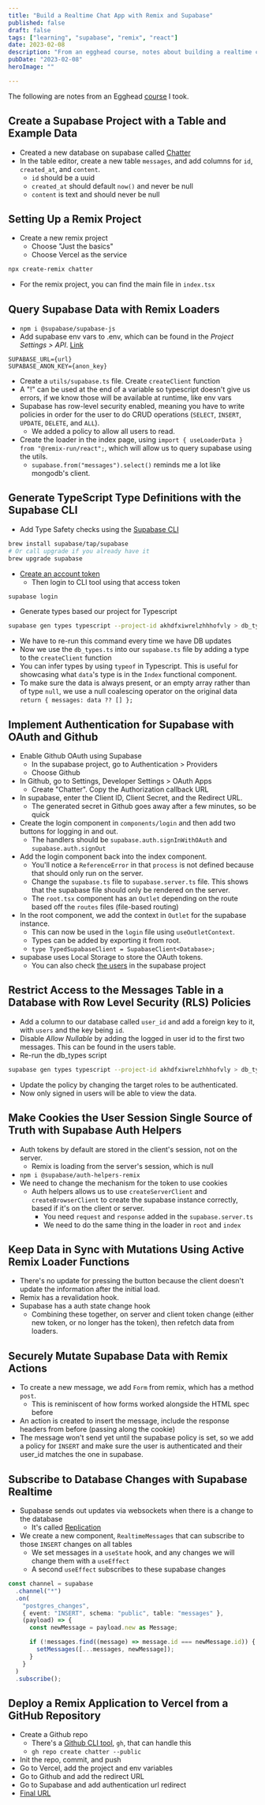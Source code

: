 ```yaml
---
title: "Build a Realtime Chat App with Remix and Supabase"
published: false
draft: false
tags: ["learning", "supabase", "remix", "react"]
date: 2023-02-08
description: "From an egghead course, notes about building a realtime chat app with remix and supabase"
pubDate: "2023-02-08"
heroImage: ""

---
```


The following are notes from an Egghead [course](https://egghead.io/courses/build-a-realtime-chat-app-with-remix-and-supabase-d36e2618?_cio_id=89fb05009d5c9e5c&utm_campaign=Round%202%20-%20Build%20a%20realtime%20chat%20app%20with%20Remix%20and%20Supabase&utm_content=Build%20a%20realtime%20chat%20app%20with%20Remix%20and%20Supabase&utm_medium=email_action&utm_source=customer.io) I took.

## Create a Supabase Project with a Table and Example Data

- Created a new database on supabase called [Chatter](https://app.supabase.com/project/akhdfxiwrelzhhhofvly)
- In the table editor, create a new table `messages`, and add columns for `id`, `created_at`, and `content`.
  - `id` should be a uuid
  - `created_at` should default `now()` and never be null
  - `content` is text and should never be null

## Setting Up a Remix Project

- Create a new remix project
  - Choose "Just the basics"
  - Choose Vercel as the service

```sh
npx create-remix chatter
```

- For the remix project, you can find the main file in `index.tsx`

## Query Supabase Data with Remix Loaders

- `npm i @supabase/supabase-js`
- Add supabase env vars to .env, which can be found in the _Project Settings > API_. [Link](https://app.supabase.com/project/akhdfxiwrelzhhhofvly/settings/api)

```
SUPABASE_URL={url}
SUPABASE_ANON_KEY={anon_key}
```

- Create a `utils/supabase.ts` file. Create `createClient` function
- A "!" can be used at the end of a variable so typescript doesn't give us errors, if we know those will be available at runtime, like env vars
- Supabase has row-level security enabled, meaning you have to write policies in order for the user to do CRUD operations (`SELECT`, `INSERT`, `UPDATE`, `DELETE`, and `ALL`).
  - We added a policy to allow all users to read.
- Create the loader in the index page, using `import { useLoaderData } from "@remix-run/react";`, which will allow us to query supabase using the utils.
  - `supabase.from("messages").select()` reminds me a lot like mongodb's client.

## Generate TypeScript Type Definitions with the Supabase CLI

- Add Type Safety checks using the [Supabase CLI](https://supabase.com/docs/guides/cli)

```sh
brew install supabase/tap/supabase
# Or call upgrade if you already have it
brew upgrade supabase
```

- [Create an account token](https://app.supabase.com/account/tokens)
  - Then login to CLI tool using that access token

```sh
supabase login
```

- Generate types based our project for Typescript

```sh
supabase gen types typescript --project-id akhdfxiwrelzhhhofvly > db_types.ts
```

- We have to re-run this command every time we have DB updates
- Now we use the `db_types.ts` into our `supabase.ts` file by adding a type to the `createClient` function
- You can infer types by using `typeof` in Typescript. This is useful for showcasing what `data`'s type is in the `Index` functional component.
- To make sure the data is always present, or an empty array rather than of type `null`, we use a null coalescing operator on the original data `return { messages: data ?? [] };`

## Implement Authentication for Supabase with OAuth and Github

- Enable Github OAuth using Supabase
  - In the supabase project, go to Authentication > Providers
  - Choose Github
- In Github, go to Settings, Developer Settings > OAuth Apps
  - Create "Chatter". Copy the Authorization callback URL
- In supabase, enter the Client ID, Client Secret, and the Redirect URL.
  - The generated secret in Github goes away after a few minutes, so be quick
- Create the login component in `components/login` and then add two buttons for logging in and out.
  - The handlers should be `supabase.auth.signInWithOAuth` and `supabase.auth.signOut`
- Add the login component back into the index component.
  - You'll notice a `ReferenceError` in that `process` is not defined because that should only run on the server.
  - Change the `supabase.ts` file to `supabase.server.ts` file. This shows that the supabase file should only be rendered on the server.
  - The `root.tsx` component has an `Outlet` depending on the route based off the `routes` files (file-based routing)
- In the root component, we add the context in `Outlet` for the supabase instance.
  - This can now be used in the `login` file using `useOutletContext`.
  - Types can be added by exporting it from root.
  - `type TypedSupabaseClient = SupabaseClient<Database>;`
- supabase uses Local Storage to store the OAuth tokens.
  - You can also check [the users](https://app.supabase.com/project/akhdfxiwrelzhhhofvly/auth/users) in the supabase project

## Restrict Access to the Messages Table in a Database with Row Level Security (RLS) Policies

- Add a column to our database called `user_id` and add a foreign key to it, with `users` and the key being `id`.
- Disable _Allow Nullable_ by adding the logged in user id to the first two messages. This can be found in the users table.
- Re-run the db_types script

```sh
supabase gen types typescript --project-id akhdfxiwrelzhhhofvly > db_types.ts
```

- Update the policy by changing the target roles to be authenticated.
- Now only signed in users will be able to view the data.

## Make Cookies the User Session Single Source of Truth with Supabase Auth Helpers

- Auth tokens by default are stored in the client's session, not on the server.
  - Remix is loading from the server's session, which is null
- `npm i @supabase/auth-helpers-remix`
- We need to change the mechanism for the token to use cookies
  - Auth helpers allows us to use `createServerClient` and `createBrowserClient` to create the supabase instance correctly, based if it's on the client or server.
    - You need `request` and `response` added in the `supabase.server.ts`
    - We need to do the same thing in the loader in `root` and `index`

## Keep Data in Sync with Mutations Using Active Remix Loader Functions

- There's no update for pressing the button because the client doesn't update the information after the initial load.
- Remix has a revalidation hook.
- Supabase has a auth state change hook
  - Combining these together, on server and client token change (either new token, or no longer has the token), then refetch data from loaders.

## Securely Mutate Supabase Data with Remix Actions

- To create a new message, we add `Form` from remix, which has a method `post`.
  - This is reminiscent of how forms worked alongside the HTML spec before
- An action is created to insert the message, include the response headers from before (passing along the cookie)
- The message won't send yet until the supabase policy is set, so we add a policy for `INSERT` and make sure the user is authenticated and their user_id matches the one in supabase.

## Subscribe to Database Changes with Supabase Realtime

- Supabase sends out updates via websockets when there is a change to the database
  - It's called [Replication](https://app.supabase.com/project/akhdfxiwrelzhhhofvly/database/replication)
- We create a new component, `RealtimeMessages` that can subscribe to those `INSERT` changes on all tables
  - We set messages in a `useState` hook, and any changes we will change them with a `useEffect`
  - A second `useEffect` subscribes to these supabase changes

```ts
const channel = supabase
  .channel("*")
  .on(
    "postgres_changes",
    { event: "INSERT", schema: "public", table: "messages" },
    (payload) => {
      const newMessage = payload.new as Message;

      if (!messages.find((message) => message.id === newMessage.id)) {
        setMessages([...messages, newMessage]);
      }
    }
  )
  .subscribe();
```

## Deploy a Remix Application to Vercel from a GitHub Repository

- Create a Github repo
  - There's a [Github CLI tool](https://cli.github.com/), `gh`, that can handle this
  - `gh repo create chatter --public`
- Init the repo, commit, and push
- Go to Vercel, add the project and env variables
- Go to Github and add the redirect URL
- Go to Supabase and add authentication url redirect
- [Final URL](https://chatter-omega.vercel.app/?index)
